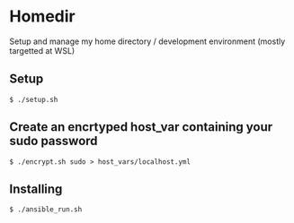# Homedir

Setup and manage my home directory / development environment (mostly targetted at WSL)

## Setup

```$ ./setup.sh```

## Create an encrtyped host_var containing your sudo password

```$ ./encrypt.sh sudo > host_vars/localhost.yml```

## Installing

```$ ./ansible_run.sh```

